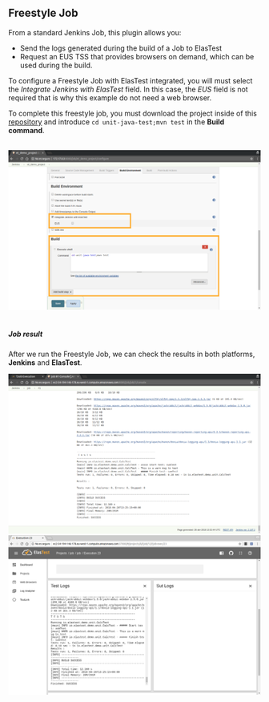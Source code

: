 <div class="range range-xs-left">
<div class="cell-xs-10 cell-lg-6 text-md-left inset-md-right-80 cell-lg-push-1 offset-top-50 offset-lg-top-0">
<h2 id="content" class="h1">Freestyle Job</h2>
<div class="offset-top-30 offset-md-top-30">
</div>
</div>
</div>


From a standard Jenkins Job, this plugin allows you:

-   Send the logs generated during the build of a Job to ElasTest
-   Request an EUS TSS that provides browsers on demand, which can be used during the build.

To configure a Freestyle Job with ElasTest integrated, you will must select the _Integrate Jenkins with ElasTest_ field. In this case, the _EUS_ field is not required that is why this example do not need a web browser.

To complete this freestyle job, you must download the project inside of this [repository](https://github.com/elastest/demo-projects) and introduce `cd unit-java-test;mvn test` in the **Build command**.

<br>
<div class="docs-gallery inline-block">
    <a data-fancybox="gallery-1" href="/docs/jenkins/images/job.png"><img class="img-responsive img-wellcome" src="/docs/jenkins/images/job.png"/></a>
</div>
<br>

<h5 class="small-subtitle">Job result</h5>

After we run the Freestyle Job, we can check the results in both platforms, **Jenkins** and **ElasTest**.

<div class="docs-gallery inline-block">
    <a data-fancybox="gallery-4" href="/docs/jenkins/images/jenkins_log.png"><img class="img-responsive img-wellcome" src="/docs/jenkins/images/jenkins_log.png"/></a>
    <a data-fancybox="gallery-4" href="/docs/jenkins/images/elastest_log.png"><img class="img-responsive img-wellcome" src="/docs/jenkins/images/elastest_log.png"/></a>
</div>